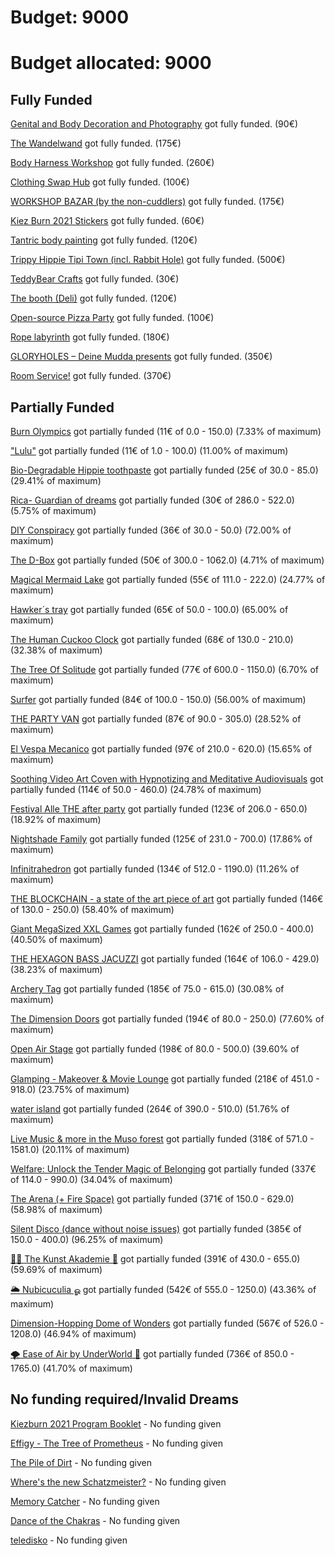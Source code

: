 # Budget: 9000 

# Budget allocated: 9000 
 
## Fully Funded 
[Genital and Body Decoration and Photography](https://kiezburn.dreams.wtf/kb21/60ccde7a9cbf16002c5b7c91) got fully funded. (90€) 
 
[The Wandelwand](https://kiezburn.dreams.wtf/kb21/60cce3349cbf16002c5b7cad) got fully funded. (175€) 
 
[Body Harness Workshop](https://kiezburn.dreams.wtf/kb21/60c8539bc4f39f002c95efc7) got fully funded. (260€) 
 
[Clothing Swap Hub](https://kiezburn.dreams.wtf/kb21/60c9094d551867002ccd8fac) got fully funded. (100€) 
 
[WORKSHOP BAZAR (by the non-cuddlers)](https://kiezburn.dreams.wtf/kb21/60cc633c9cbf16002c5b7aa3) got fully funded. (175€) 
 
[Kiez Burn 2021 Stickers](https://kiezburn.dreams.wtf/kb21/60c7ab89c4f39f002c95ef9f) got fully funded. (60€) 
 
[Tantric body painting](https://kiezburn.dreams.wtf/kb21/60cb72b19cbf16002c5b795e) got fully funded. (120€) 
 
[Trippy Hippie Tipi Town (incl. Rabbit Hole)](https://kiezburn.dreams.wtf/kb21/60c10592949852002d730c8e) got fully funded. (500€) 
 
[TeddyBear Crafts](https://kiezburn.dreams.wtf/kb21/60cc59f49cbf16002c5b7a5d) got fully funded. (30€) 
 
[The booth (Deli)](https://kiezburn.dreams.wtf/kb21/60be4a25d59149002c77e9e5) got fully funded. (120€) 
 
[Open-source Pizza Party](https://kiezburn.dreams.wtf/kb21/60cc6bb29cbf16002c5b7ae6) got fully funded. (100€) 
 
[Rope labyrinth](https://kiezburn.dreams.wtf/kb21/60cceb2e9cbf16002c5b7cb8) got fully funded. (180€) 
 
[GLORYHOLES – Deine Mudda presents](https://kiezburn.dreams.wtf/kb21/60d182e6463d4e002c31e408) got fully funded. (350€) 
 
[Room Service!](https://kiezburn.dreams.wtf/kb21/60c72fe0949852002d730e84) got fully funded. (370€) 
 
## Partially Funded 
[Burn Olympics](https://kiezburn.dreams.wtf/kb21/60ccaba49cbf16002c5b7bf6) got partially funded (11€ of 0.0 - 150.0) (7.33% of maximum) 
 
["Lulu"](https://kiezburn.dreams.wtf/kb21/60c23bb6949852002d730cf7) got partially funded (11€ of 1.0 - 100.0) (11.00% of maximum) 
 
[Bio-Degradable Hippie toothpaste](https://kiezburn.dreams.wtf/kb21/60cc847f9cbf16002c5b7b85) got partially funded (25€ of 30.0 - 85.0) (29.41% of maximum) 
 
[Rica- Guardian of dreams](https://kiezburn.dreams.wtf/kb21/60b7cfe6686280002df163bf) got partially funded (30€ of 286.0 - 522.0) (5.75% of maximum) 
 
[DIY Conspiracy](https://kiezburn.dreams.wtf/kb21/60ccae429cbf16002c5b7c04) got partially funded (36€ of 30.0 - 50.0) (72.00% of maximum) 
 
[The D-Box](https://kiezburn.dreams.wtf/kb21/60c8c180551867002ccd8f56) got partially funded (50€ of 300.0 - 1062.0) (4.71% of maximum) 
 
[Magical Mermaid Lake](https://kiezburn.dreams.wtf/kb21/60cb002f551867002ccd9126) got partially funded (55€ of 111.0 - 222.0) (24.77% of maximum) 
 
[Hawker´s tray](https://kiezburn.dreams.wtf/kb21/60cd09259cbf16002c5b7d64) got partially funded (65€ of 50.0 - 100.0) (65.00% of maximum) 
 
[The Human Cuckoo Clock](https://kiezburn.dreams.wtf/kb21/60cc4a8b9cbf16002c5b7a16) got partially funded (68€ of 130.0 - 210.0) (32.38% of maximum) 
 
[The Tree Of Solitude](https://kiezburn.dreams.wtf/kb21/60cb6daa9cbf16002c5b793a) got partially funded (77€ of 600.0 - 1150.0) (6.70% of maximum) 
 
[Surfer](https://kiezburn.dreams.wtf/kb21/60c9aed9551867002ccd8fcb) got partially funded (84€ of 100.0 - 150.0) (56.00% of maximum) 
 
[THE PARTY VAN](https://kiezburn.dreams.wtf/kb21/60cbc0749cbf16002c5b79e8) got partially funded (87€ of 90.0 - 305.0) (28.52% of maximum) 
 
[El Vespa Mecanico](https://kiezburn.dreams.wtf/kb21/60be0f0ad59149002c77e9b4) got partially funded (97€ of 210.0 - 620.0) (15.65% of maximum) 
 
[Soothing Video Art Coven with Hypnotizing and Meditative Audiovisuals](https://kiezburn.dreams.wtf/kb21/60bdaff8e5444a002cba75e1) got partially funded (114€ of 50.0 - 460.0) (24.78% of maximum) 
 
[Festival Alle THE after party](https://kiezburn.dreams.wtf/kb21/60bf976059fea8002c781067) got partially funded (123€ of 206.0 - 650.0) (18.92% of maximum) 
 
[Nightshade Family](https://kiezburn.dreams.wtf/kb21/60cc44ba9cbf16002c5b7a0b) got partially funded (125€ of 231.0 - 700.0) (17.86% of maximum) 
 
[Infinitrahedron](https://kiezburn.dreams.wtf/kb21/60cb979e9cbf16002c5b797d) got partially funded (134€ of 512.0 - 1190.0) (11.26% of maximum) 
 
[THE BLOCKCHAIN - a state of the art piece of art](https://kiezburn.dreams.wtf/kb21/60c734a2949852002d730e88) got partially funded (146€ of 130.0 - 250.0) (58.40% of maximum) 
 
[Giant MegaSized XXL Games](https://kiezburn.dreams.wtf/kb21/60ccf87d9cbf16002c5b7d3c) got partially funded (162€ of 250.0 - 400.0) (40.50% of maximum) 
 
[THE HEXAGON BASS JACUZZI](https://kiezburn.dreams.wtf/kb21/60cc75079cbf16002c5b7b62) got partially funded (164€ of 106.0 - 429.0) (38.23% of maximum) 
 
[Archery Tag](https://kiezburn.dreams.wtf/kb21/60bb92bee5444a002cba7475) got partially funded (185€ of 75.0 - 615.0) (30.08% of maximum) 
 
[The Dimension Doors](https://kiezburn.dreams.wtf/kb21/60bd2c90e5444a002cba7522) got partially funded (194€ of 80.0 - 250.0) (77.60% of maximum) 
 
[Open Air Stage](https://kiezburn.dreams.wtf/kb21/60be4fd9d59149002c77e9f1) got partially funded (198€ of 80.0 - 500.0) (39.60% of maximum) 
 
[Glamping - Makeover & Movie Lounge](https://kiezburn.dreams.wtf/kb21/60cc5f3d9cbf16002c5b7a92) got partially funded (218€ of 451.0 - 918.0) (23.75% of maximum) 
 
[water island](https://kiezburn.dreams.wtf/kb21/60c7a349c4f39f002c95ef95) got partially funded (264€ of 390.0 - 510.0) (51.76% of maximum) 
 
[Live Music & more in the Muso forest](https://kiezburn.dreams.wtf/kb21/60cc9d3e9cbf16002c5b7bdf) got partially funded (318€ of 571.0 - 1581.0) (20.11% of maximum) 
 
[Welfare: Unlock the Tender Magic of Belonging](https://kiezburn.dreams.wtf/kb21/60ca18ea551867002ccd9011) got partially funded (337€ of 114.0 - 990.0) (34.04% of maximum) 
 
[The Arena (+ Fire Space)](https://kiezburn.dreams.wtf/kb21/605112ac4e7fb0002cf5a0f6) got partially funded (371€ of 150.0 - 629.0) (58.98% of maximum) 
 
[Silent Disco (dance without noise issues)](https://kiezburn.dreams.wtf/kb21/60be3cddd59149002c77e9d5) got partially funded (385€ of 150.0 - 400.0) (96.25% of maximum) 
 
[🧑‍🎨 The Kunst Akademie 🎨](https://kiezburn.dreams.wtf/kb21/60c74014949852002d730ea6) got partially funded (391€ of 430.0 - 655.0) (59.69% of maximum) 
 
[🌥 Nubicuculia ௐ](https://kiezburn.dreams.wtf/kb21/60c79118c4f39f002c95ef85) got partially funded (542€ of 555.0 - 1250.0) (43.36% of maximum) 
 
[Dimension-Hopping Dome of Wonders](https://kiezburn.dreams.wtf/kb21/60ca1fc7551867002ccd902f) got partially funded (567€ of 526.0 - 1208.0) (46.94% of maximum) 
 
[🌪️ Ease of Air by UnderWorld 💫](https://kiezburn.dreams.wtf/kb21/60bcb8d4e5444a002cba7482) got partially funded (736€ of 850.0 - 1765.0) (41.70% of maximum) 
 
## No funding required/Invalid Dreams 
[Kiezburn 2021 Program Booklet](https://kiezburn.dreams.wtf/kb21/60c2783f949852002d730d10) - No funding given 
 
[Effigy - The Tree of Prometheus](https://kiezburn.dreams.wtf/kb21/60d1b29d463d4e002c31e468) - No funding given 
 
[The Pile of Dirt](https://kiezburn.dreams.wtf/kb21/60673a006f20ca002c604053) - No funding given 
 
[Where's the new Schatzmeister?](https://kiezburn.dreams.wtf/kb21/60c27e54949852002d730d11) - No funding given 
 
[Memory Catcher](https://kiezburn.dreams.wtf/kb21/60cb948d9cbf16002c5b797a) - No funding given 
 
[Dance of the Chakras](https://kiezburn.dreams.wtf/kb21/60cad9eb551867002ccd9112) - No funding given 
 
[teledisko](https://kiezburn.dreams.wtf/kb21/60c73f92949852002d730ea1) - No funding given 
 
